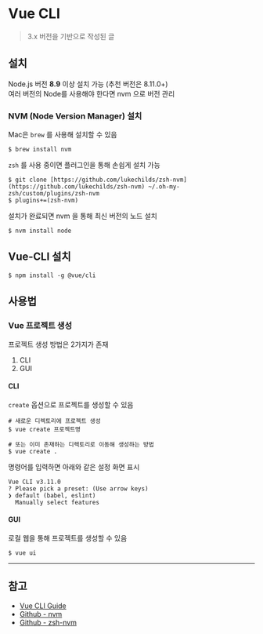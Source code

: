 # Vue CLI

> 3.x 버전을 기반으로 작성된 글

## 설치

Node.js 버전 **8.9** 이상 설치 가능 (추천 버전은 8.11.0+)  
여러 버전의 Node를 사용해야 한다면 nvm 으로 버전 관리

### NVM (Node Version Manager) 설치

Mac은 `brew` 를 사용해 설치할 수 있음

``` shell
$ brew install nvm
```

`zsh` 를 사용 중이면 플러그인을 통해 손쉽게 설치 가능

``` shell
$ git clone [https://github.com/lukechilds/zsh-nvm](https://github.com/lukechilds/zsh-nvm) ~/.oh-my-zsh/custom/plugins/zsh-nvm
$ plugins+=(zsh-nvm)
```

설치가 완료되면 nvm 을 통해 최신 버전의 노드 설치

``` shell
$ nvm install node
``` 

## Vue-CLI 설치

``` shell
$ npm install -g @vue/cli
```

## 사용법

### Vue 프로젝트 생성

프로젝트 생성 방법은 2가지가 존재

1. CLI
2. GUI

#### CLI

`create` 옵션으로 프로젝트를 생성할 수 있음

``` shell
# 새로운 디렉토리에 프로젝트 생성
$ vue create 프로젝트명

# 또는 이미 존재하는 디렉토리로 이동해 생성하는 방법
$ vue create .
```

명령어를 입력하면 아래와 같은 설정 화면 표시

``` shell
Vue CLI v3.11.0
? Please pick a preset: (Use arrow keys)
❯ default (babel, eslint)
  Manually select features
```

#### GUI

로컬 웹을 통해 프로젝트를 생성할 수 있음

``` shell
$ vue ui
```


---

## 참고

* [Vue CLI Guide](https://cli.vuejs.org/guide/installation.html)
* [Github - nvm](https://github.com/nvm-sh/nvm)
* [Github - zsh-nvm](https://github.com/lukechilds/zsh-nvm)
